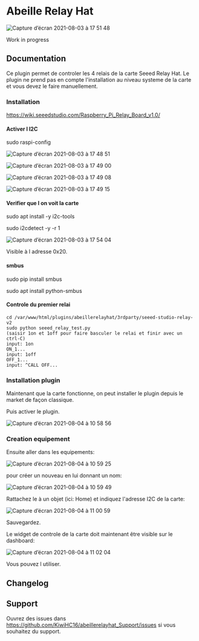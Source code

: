 # Abeille Relay Hat

![Capture d’écran 2021-08-03 à 17 51 48](https://user-images.githubusercontent.com/8549674/128046691-9f86af3c-0eb2-48c8-8252-899b3f3f93f4.png)

Work in progress

## Documentation

Ce plugin permet de controler les 4 relais de la carte Seeed Relay Hat.
Le plugin ne prend pas en compte l'installation au niveau systeme de la carte et vous devez le faire manuellement.


### Installation

https://wiki.seeedstudio.com/Raspberry_Pi_Relay_Board_v1.0/

#### Activer l I2C

sudo raspi-config

![Capture d’écran 2021-08-03 à 17 48 51](https://user-images.githubusercontent.com/8549674/128046460-4aabcb8f-22ec-46b6-aea5-8137c23ed04f.png)

![Capture d’écran 2021-08-03 à 17 49 00](https://user-images.githubusercontent.com/8549674/128046484-57aefd20-dff8-471c-a42d-20be8f09bb75.png)

![Capture d’écran 2021-08-03 à 17 49 08](https://user-images.githubusercontent.com/8549674/128046514-968349a2-244e-4ab6-98b3-53c9a798f9b4.png)

![Capture d’écran 2021-08-03 à 17 49 15](https://user-images.githubusercontent.com/8549674/128046535-eb8a132c-8828-482f-a92e-c0eb81fadafa.png)


#### Verifier que l on voit la carte

sudo apt install -y i2c-tools

sudo i2cdetect -y -r 1

![Capture d’écran 2021-08-03 à 17 54 04](https://user-images.githubusercontent.com/8549674/128047007-d5e7b542-f9b1-4e79-9786-b6ccd60bf2bc.png)

Visible à l adresse 0x20.

#### smbus

sudo pip install smbus

sudo apt install python-smbus

#### Controle du premier relai

```shell
cd /var/www/html/plugins/abeillerelayhat/3rdparty/seeed-studio-relay-v2
sudo python seeed_relay_test.py
(saisir 1on et 1off pour faire basculer le relai et finir avec un ctrl-C)
input: 1on
ON_1...
input: 1off
OFF_1...
input: ^CALL OFF...
```

### Installation plugin

Maintenant que la carte fonctionne, on peut installer le plugin depuis le market de façon classique.

Puis activer le plugin.

![Capture d’écran 2021-08-04 à 10 58 56](https://user-images.githubusercontent.com/8549674/128153142-b30c5a93-3668-41c9-b81f-9480d89ebb5c.png)

### Creation equipement

Ensuite aller dans les equipements:

![Capture d’écran 2021-08-04 à 10 59 25](https://user-images.githubusercontent.com/8549674/128153219-7444f55b-2023-4caf-9273-bfb284ffbc0b.png)

pour créer un nouveau en lui donnant un nom:

![Capture d’écran 2021-08-04 à 10 59 49](https://user-images.githubusercontent.com/8549674/128153271-92fbb740-2ecc-4f81-9c4c-562560ce224b.png)

Rattachez le à un objet (ici: Home) et indiquez l'adresse I2C de la carte:

![Capture d’écran 2021-08-04 à 11 00 59](https://user-images.githubusercontent.com/8549674/128153425-d9c19431-601d-4f3e-83bd-88a03a2a5ffd.png)

Sauvegardez.

Le widget de controle de la carte doit maintenant être visible sur le dashboard:

![Capture d’écran 2021-08-04 à 11 02 04](https://user-images.githubusercontent.com/8549674/128153573-1034b430-5598-4d09-b17c-f5a2ff562258.png)

Vous pouvez l utiliser.

## Changelog



## Support

Ouvrez des issues dans https://github.com/KiwiHC16/abeillerelayhat_Support/issues si vous souhaitez du support.
